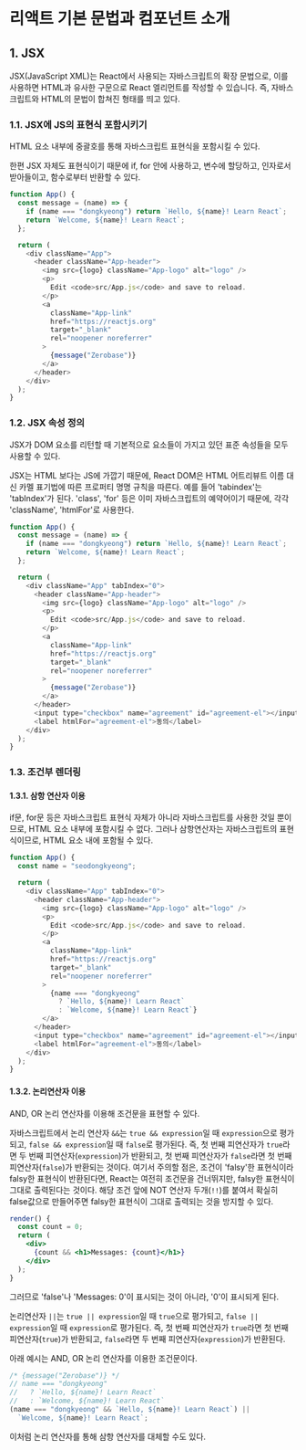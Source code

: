 # 리액트 기본 문법과 컴포넌트 소개

## 1. JSX

JSX(JavaScript XML)는 React에서 사용되는 자바스크립트의 확장 문법으로, 이를 사용하면 HTML과 유사한 구문으로 React 엘리먼트를 작성할 수 있습니다. 즉, 자바스크립트와 HTML의 문법이 합쳐진 형태를 띄고 있다.

### 1.1. JSX에 JS의 표현식 포함시키기

HTML 요소 내부에 중괄호를 통해 자바스크립트 표현식을 포함시킬 수 있다.

한편 JSX 자체도 표현식이기 때문에 if, for 안에 사용하고, 변수에 할당하고, 인자로서 받아들이고, 함수로부터 반환할 수 있다.

```js
function App() {
  const message = (name) => {
    if (name === "dongkyeong") return `Hello, ${name}! Learn React`;
    return `Welcome, ${name}! Learn React`;
  };

  return (
    <div className="App">
      <header className="App-header">
        <img src={logo} className="App-logo" alt="logo" />
        <p>
          Edit <code>src/App.js</code> and save to reload.
        </p>
        <a
          className="App-link"
          href="https://reactjs.org"
          target="_blank"
          rel="noopener noreferrer"
        >
          {message("Zerobase")}
        </a>
      </header>
    </div>
  );
}
```

### 1.2. JSX 속성 정의

JSX가 DOM 요소를 리턴할 때 기본적으로 요소들이 가지고 있던 표준 속성들을 모두 사용할 수 있다.

JSX는 HTML 보다는 JS에 가깝기 때문에, React DOM은 HTML 어트리뷰트 이름 대신 카멜 표기법에 따른 프로퍼티 명명 규칙을 따른다. 예를 들어 'tabindex'는 'tabIndex'가 된다. 'class', 'for' 등은 이미 자바스크립트의 예약어이기 때문에, 각각 'className', 'htmlFor'로 사용한다.

```js
function App() {
  const message = (name) => {
    if (name === "dongkyeong") return `Hello, ${name}! Learn React`;
    return `Welcome, ${name}! Learn React`;
  };

  return (
    <div className="App" tabIndex="0">
      <header className="App-header">
        <img src={logo} className="App-logo" alt="logo" />
        <p>
          Edit <code>src/App.js</code> and save to reload.
        </p>
        <a
          className="App-link"
          href="https://reactjs.org"
          target="_blank"
          rel="noopener noreferrer"
        >
          {message("Zerobase")}
        </a>
      </header>
      <input type="checkbox" name="agreement" id="agreement-el"></input>
      <label htmlFor="agreement-el">동의</label>
    </div>
  );
}
```

### 1.3. 조건부 렌더링

#### 1.3.1. 삼항 연산자 이용

if문, for문 등은 자바스크립트 표현식 자체가 아니라 자바스크립트를 사용한 것일 뿐이므로, HTML 요소 내부에 포함시킬 수 없다. 그러나 삼항연산자는 자바스크립트의 표현식이므로, HTML 요소 내에 포함될 수 있다.

```js
function App() {
  const name = "seodongkyeong";

  return (
    <div className="App" tabIndex="0">
      <header className="App-header">
        <img src={logo} className="App-logo" alt="logo" />
        <p>
          Edit <code>src/App.js</code> and save to reload.
        </p>
        <a
          className="App-link"
          href="https://reactjs.org"
          target="_blank"
          rel="noopener noreferrer"
        >
          {name === "dongkyeong"
            ? `Hello, ${name}! Learn React`
            : `Welcome, ${name}! Learn React`}
        </a>
      </header>
      <input type="checkbox" name="agreement" id="agreement-el"></input>
      <label htmlFor="agreement-el">동의</label>
    </div>
  );
}
```

#### 1.3.2. 논리연산자 이용

AND, OR 논리 연산자를 이용해 조건문을 표현할 수 있다.

자바스크립트에서 논리 연산자 `&&`는 `true && expression`일 때 `expression`으로 평가되고, `false && expression`일 때 `false`로 평가된다. 즉, 첫 번째 피연산자가 `true`라면 두 번째 피연산자(`expression`)가 반환되고, 첫 번째 피연산자가 `false`라면 첫 번째 피연산자(`false`)가 반환되는 것이다. 여기서 주의할 점은, 조건이 'falsy'한 표현식이라 falsy한 표현식이 반환된다면, React는 여전히 조건문을 건너뛰지만, falsy한 표현식이 그대로 출력된다는 것이다. 해당 조건 앞에 NOT 연산자 두개(`!!`)를 붙여서 확실히 false값으로 만들어주면 falsy한 표현식이 그대로 출력되는 것을 방지할 수 있다.

```jsx
render() {
  const count = 0;
  return (
    <div>
      {count && <h1>Messages: {count}</h1>}
    </div>
  );
}
```

그러므로 'false'나 'Messages: 0'이 표시되는 것이 아니라, '0'이 표시되게 된다.

논리연산자 `||`는 `true || expression`일 때 `true`으로 평가되고, `false || expression`일 때 `expression`로 평가된다. 즉, 첫 번째 피연산자가 `true`라면 첫 번째 피연산자(`true`)가 반환되고, `false`라면 두 번째 피연산자(`expression`)가 반환된다.

아래 예시는 AND, OR 논리 연산자를 이용한 조건문이다.

```js
/* {message("Zerobase")} */
// name === "dongkyeong"
//   ? `Hello, ${name}! Learn React`
//   : `Welcome, ${name}! Learn React`
(name === "dongkyeong" && `Hello, ${name}! Learn React`) ||
  `Welcome, ${name}! Learn React`;
```

이처럼 논리 연산자를 통해 삼항 연산자를 대체할 수도 있다.
